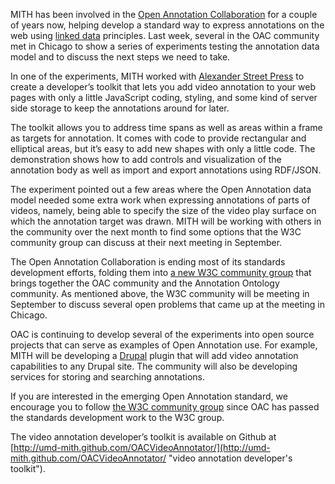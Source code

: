 MITH has been involved in the [Open Annotation Collaboration](http://www.openannotation.org/ "Open Annotation Collaboration") for a couple of years now, helping develop a standard way to express annotations on the web using [linked data](http://en.wikipedia.org/wiki/Linked_data "Linked Data") principles. Last week, several in the OAC community met in Chicago to show a series of experiments testing the annotation data model and to discuss the next steps we need to take.

In one of the experiments, MITH worked with [Alexander Street Press](http://alexanderstreet.com/ "Alexander Street Press") to create a developer’s toolkit that lets you add video annotation to your web pages with only a little JavaScript coding, styling, and some kind of server side storage to keep the annotations around for later.

The toolkit allows you to address time spans as well as areas within a frame as targets for annotation. It comes with code to provide rectangular and elliptical areas, but it’s easy to add new shapes with only a little code. The demonstration shows how to add controls and visualization of the annotation body as well as import and export annotations using RDF/JSON.

The experiment pointed out a few areas where the Open Annotation data model needed some extra work when expressing annotations of parts of videos, namely, being able to specify the size of the video play surface on which the annotation target was drawn. MITH will be working with others in the community over the next month to find some options that the W3C community group can discuss at their next meeting in September.

The Open Annotation Collaboration is ending most of its standards development efforts, folding them into [a new W3C community group](http://www.w3.org/community/openannotation/ "Open Annotation Community Group") that brings together the OAC community and the Annotation Ontology community. As mentioned above, the W3C community will be meeting in September to discuss several open problems that came up at the meeting in Chicago.

OAC is continuing to develop several of the experiments into open source projects that can serve as examples of Open Annotation use. For example, MITH will be developing a [Drupal](http://drupal.org/ "Drupal Content Management System") plugin that will add video annotation capabilities to any Drupal site. The community will also be developing services for storing and searching annotations.

If you are interested in the emerging Open Annotation standard, we encourage you to follow [the W3C community group](http://www.w3.org/community/openannotation/ "Open Annotation community group") since OAC has passed the standards development work to the W3C group.

The video annotation developer’s toolkit is available on Github at [http://umd-mith.github.com/OACVideoAnnotator/](http://umd-mith.github.com/OACVideoAnnotator/ "video annotation developer's toolkit").